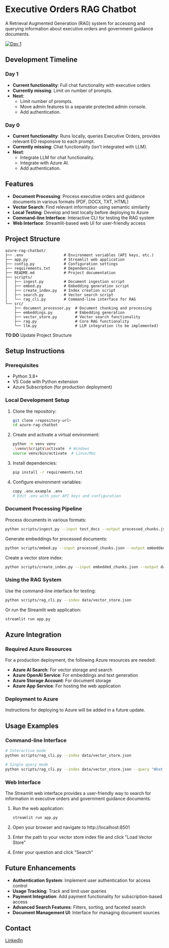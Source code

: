 # Executive Orders RAG Chatbot

A Retrieval Augmented Generation (RAG) system for accessing and querying information about executive orders and government guidance documents.

[![Day 1](https://img.youtube.com/vi/-fV4sNgSloo/0.jpg)](https://youtu.be/-fV4sNgSloo)


## Development Timeline 

### Day 1 
- **Current functionality**: Full chat functionality with executive orders
- **Currently missing**: Limit on number of prompts. 
- **Next**: 
  - Limit number of prompts. 
  - Move admin features to a separate protected admin console. 
  - Add authentication. 

### Day 0
- **Current functionality**: Runs locally, queries Executive Orders, provides relevant EO responsive to each prompt. 
- **Currently missing**: Chat functionality (isn't integrated with LLM).
- **Next**: 
  - Integrate LLM for chat functionality. 
  - Integrate with Azure AI. 
  - Add authentication. 


## Features

- **Document Processing**: Process executive orders and guidance documents in various formats (PDF, DOCX, TXT, HTML)
- **Vector Search**: Find relevant information using semantic similarity
- **Local Testing**: Develop and test locally before deploying to Azure
- **Command-line Interface**: Interactive CLI for testing the RAG system
- **Web Interface**: Streamlit-based web UI for user-friendly access

## Project Structure

```
azure-rag-chatbot/
├── .env                  # Environment variables (API keys, etc.)
├── app.py                # Streamlit web application
├── config.py             # Configuration settings
├── requirements.txt      # Dependencies
├── README.md             # Project documentation
├── scripts/
│   ├── ingest.py         # Document ingestion script
│   ├── embed.py          # Embedding generation script
│   ├── create_index.py   # Index creation script
│   ├── search.py         # Vector search script
│   └── rag_cli.py        # Command-line interface for RAG
└── src/
    ├── document_processor.py  # Document chunking and processing
    ├── embeddings.py          # Embedding generation
    ├── vector_store.py        # Vector search functionality
    ├── rag.py                 # Core RAG functionality
    └── llm.py                 # LLM integration (to be implemented)
```

**TO DO** Update Project Structure 

## Setup Instructions

### Prerequisites

- Python 3.8+
- VS Code with Python extension
- Azure Subscription (for production deployment)

### Local Development Setup

1. Clone the repository:
   ```bash
   git clone <repository-url>
   cd azure-rag-chatbot
   ```

2. Create and activate a virtual environment:
   ```bash
   python -m venv venv
   .\venv\Scripts\activate  # Windows
   source venv/bin/activate  # Linux/Mac
   ```

3. Install dependencies:
   ```bash
   pip install -r requirements.txt
   ```

4. Configure environment variables:
   ```bash
   copy .env.example .env
   # Edit .env with your API keys and configuration
   ```

### Document Processing Pipeline

Process documents in various formats:

```bash
python scripts/ingest.py --input test_docs --output processed_chunks.json
```

Generate embeddings for processed documents:

```bash
python scripts/embed.py --input processed_chunks.json --output embedded_chunks.json
```

Create a vector store index:

```bash
python scripts/create_index.py --input embedded_chunks.json --output data/vector_store.json
```

### Using the RAG System

Use the command-line interface for testing:

```bash
python scripts/rag_cli.py --index data/vector_store.json
```

Or run the Streamlit web application:

```bash
streamlit run app.py
```

## Azure Integration

### Required Azure Resources

For a production deployment, the following Azure resources are needed:

- **Azure AI Search**: For vector storage and search
- **Azure OpenAI Service**: For embeddings and text generation
- **Azure Storage Account**: For document storage
- **Azure App Service**: For hosting the web application

### Deployment to Azure

Instructions for deploying to Azure will be added in a future update.

## Usage Examples

### Command-line Interface

```bash
# Interactive mode
python scripts/rag_cli.py --index data/vector_store.json

# Single query mode
python scripts/rag_cli.py --index data/vector_store.json --query "What are the requirements for federal contractors?"
```

### Web Interface

The Streamlit web interface provides a user-friendly way to search for information in executive orders and government guidance documents.

1. Run the web application:
   ```bash
   streamlit run app.py
   ```

2. Open your browser and navigate to http://localhost:8501

3. Enter the path to your vector store index file and click "Load Vector Store"

4. Enter your question and click "Search"

## Future Enhancements

- **Authentication System**: Implement user authentication for access control
- **Usage Tracking**: Track and limit user queries
- **Payment Integration**: Add payment functionality for subscription-based access
- **Advanced Search Features**: Filters, sorting, and faceted search
- **Document Management UI**: Interface for managing document sources

## Contact

[LinkedIn](https://www.linkedin.com/in/sbogucki12/)